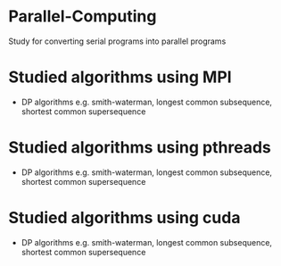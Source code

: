# Parallel-Computing
Study for converting serial programs into parallel programs

# Studied algorithms using MPI
* DP algorithms e.g. smith-waterman, longest common subsequence, shortest common supersequence

# Studied algorithms using pthreads
* DP algorithms e.g. smith-waterman, longest common subsequence, shortest common supersequence

# Studied algorithms using cuda
* DP algorithms e.g. smith-waterman, longest common subsequence, shortest common supersequence

